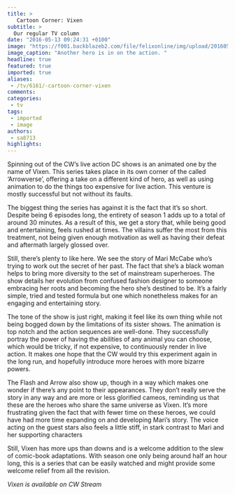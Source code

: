 ```yaml
---
title: >
   Cartoon Corner: Vixen
subtitle: >
  Our regular TV column
date: "2016-05-13 09:24:31 +0100"
image: "https://f001.backblazeb2.com/file/felixonline/img/upload/201605131124-felix-vixen.jpg"
image_caption: "Another hero is in on the action. "
headline: true
featured: true
imported: true
aliases:
 - /tv/6161/-cartoon-corner-vixen
comments:
categories:
 - tv
tags:
 - imported
 - image
authors:
 - sa8713
highlights:
---
```


Spinning out of the CW’s live action DC shows is an animated one by the name of Vixen. This series takes place in its own corner of the called ‘Arrowverse’, offering a take on a different kind of hero, as well as using animation to do the things too expensive for live action. This venture is mostly successful but not without its faults.

The biggest thing the series has against it is the fact that it’s so short. Despite being 6 episodes long, the entirety of season 1 adds up to a total of around 30 minutes. As a result of this, we get a story that, while being good and entertaining, feels rushed at times. The villains suffer the most from this treatment, not being given enough motivation as well as having their defeat and aftermath largely glossed over.

Still, there’s plenty to like here. We see the story of Mari McCabe who’s trying to work out the secret of her past. The fact that she’s a black woman helps to bring more diversity to the set of mainstream superheroes. The show details her evolution from confused fashion designer to someone embracing her roots and becoming the hero she’s destined to be. It’s a fairly simple, tried and tested formula but one which nonetheless makes for an engaging and entertaining story.

The tone of the show is just right, making it feel like its own thing while not being bogged down by the limitations of its sister shows. The animation is top notch and the action sequences are well-done. They successfully portray the power of having the abilities of any animal you can choose, which would be tricky, if not expensive, to continuously render in live action. It makes one hope that the CW would try this experiment again in the long run, and hopefully introduce more heroes with more bizarre powers.

The Flash and Arrow also show up, though in a way which makes one wonder if there’s any point to their appearances. They don’t really serve the story in any way and are more or less glorified cameos, reminding us that these are the heroes who share the same universe as Vixen. It’s more frustrating given the fact that with fewer time on these heroes, we could have had more time expanding on and developing Mari’s story. The voice acting on the guest stars also feels a little stiff, in stark contrast to Mari and her supporting characters

Still, Vixen has more ups than downs and is a welcome addition to the slew of comic-book adaptations. With season one only being around half an hour long, this is a series that can be easily watched and might provide some welcome relief from all the revision.

_Vixen is available on CW Stream_
